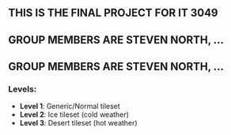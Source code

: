 ## THIS IS THE FINAL PROJECT FOR IT 3049
## GROUP MEMBERS ARE STEVEN NORTH, ...

## GROUP MEMBERS ARE STEVEN NORTH, ...

### Levels:
- **Level 1**: Generic/Normal tileset
- **Level 2**: Ice tileset (cold weather)
- **Level 3**: Desert tileset (hot weather)